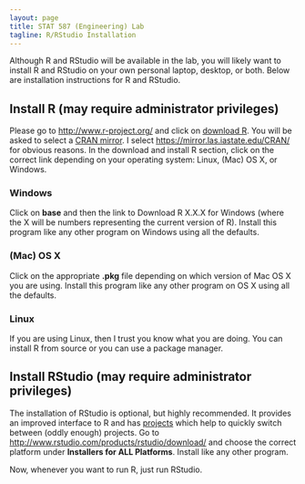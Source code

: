 ```yaml
---
layout: page
title: STAT 587 (Engineering) Lab
tagline: R/RStudio Installation
---
```



Although R and RStudio will be available in the lab, you will likely want to 
install R and RStudio on your own personal laptop, desktop, or both. 
Below are installation instructions for R and RStudio. 

## Install R (may require administrator privileges)

Please go to <http://www.r-project.org/> and click on 
[download R](http://cran.r-project.org/mirrors.html). You will be asked to 
select a [CRAN mirror](http://cran.r-project.org/mirrors.html). I select 
<https://mirror.las.iastate.edu/CRAN/> for obvious reasons. 
In the download and install R section, click on 
the correct link depending on your operating system: Linux, (Mac) OS X, or 
Windows. 

### Windows

Click on **base** and then the link to Download R X.X.X for Windows (where the 
X will be numbers representing the current version of R). Install this program 
like any other program on Windows using all the defaults.

### (Mac) OS X

Click on the appropriate **.pkg** file depending on which version of Mac OS X 
you are using. Install this program like any other program on OS X using all the 
defaults. 

### Linux

If you are using Linux, then I trust you know what you are doing. You can 
install R from source or you can use a package manager. 


## Install RStudio (may require administrator privileges)

The installation of RStudio is optional, but highly recommended. 
It provides an improved interface to R and has 
[projects](https://support.rstudio.com/hc/en-us/articles/200526207-Using-Projects) 
which help to quickly switch between (oddly enough) projects. 
Go to <http://www.rstudio.com/products/rstudio/download/> and choose the correct 
platform under **Installers for ALL Platforms**. 
Install like any other program. 

Now, whenever you want to run R, just run RStudio. 




